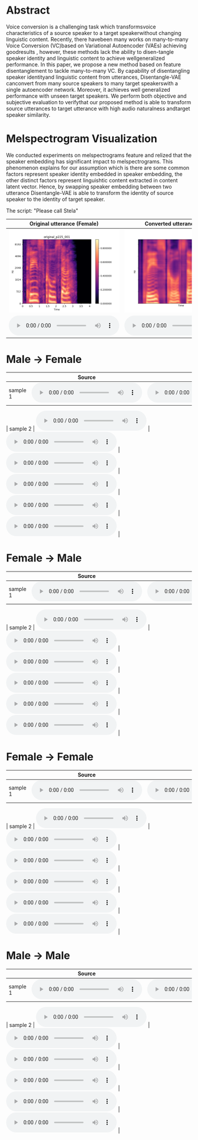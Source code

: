 

# Abstract
Voice conversion is a challenging task which transformsvoice characteristics of a source speaker to a target speakerwithout  changing  linguistic  content. Recently, there  havebeen many works on many-to-many Voice Conversion (VC)based on Variational Autoencoder (VAEs)  achieving goodresults , however, these  methods lack the ability to disen-tangle speaker identity and linguistic content to achieve wellgeneralized performance. In this paper, we propose a  new method based on feature disentanglement to tackle many-to-many VC. By capability of disentangling speaker identityand linguistic content from utterances, Disentangle-VAE canconvert from many source speakers to many target speakerswith a single autoencoder network. Moreover, it achieves well generalized  performance with unseen target speakers. We perform both objective and subjective evaluation to verifythat our proposed method is able to transform source utterances to target utterance with high audio naturalness andtarget speaker similarity.

# Melspectrogram Visualization

We conducted experiments on melspectrograms feature and relized that the speaker embedding has significant impact to melspectrograms. This phenomenon 
explains for our assumption which is there are some common factors represent speaker identity embedded in speaker embedding, the other distinct factors represent linguishtic content extracted in content latent vector. Hence, by swapping speaker embedding between two utterance Disentangle-VAE is able to transform the identity of source speaker to the identity of target speaker.  

The script: "Please call Stela"

|  Original utterance (Female)   |     Converted utterance (Male)       |
|:------------------------------:|:------------------------------------:|
| ![female](original_p225_001.png) |  ![male](convert_p225_p226_001.png)  |
| <audio src="p225_001.wav" controls preload size=5></audio> |   <audio src="convert_p225_to_p226_001.wav" controls preload size=5></audio>   |



# Male &#8594; Female

|          | Source | Target | Disentangled-VAE | AutoVC | VQVC+ | Cycle-VAE |
|----------|--------|--------|------------------|-----------|-------|--------|
| sample 1 |   <audio src="./M2F/p232_003.wav" controls preload size=5></audio>   |    <audio src="./M2F/p229_003.wav" controls preload size=5></audio>   |  <audio src="./M2F/[Dis-VAE]convert_p232_to_p229_003.wav" controls preload size=5></audio>|  <audio src="./M2F/[Autovc]p232_to_p229_0003.wav" controls preload size=5></audio>  |  <audio src="./M2F/[VQVC+]p225_p226_003.wav" controls preload size=5></audio>   |  <audio src="./M2F/[Cycle-VAE]p226_003_cv.wav" controls preload size=5></audio>       

| sample 2 |   <audio src="./M2F/p232_004.wav" controls preload></audio>   |    <audio src="./M2F/p229_004.wav" controls preload></audio>   |  <audio src="./M2F/[Dis-VAE]convert_p232_to_p229_004.wav" controls preload></audio>     |   <audio src="./M2F/[Autovc]p232_to_p229_0004.wav" controls preload></audio>   |   <audio src="./M2F/[VQVC+]p225_p226_004.wav" controls preload></audio>   | <audio src="./M2F/[Cycle-VAE]p226_004_cv.wav" controls preload size=5></audio> |



# Female &#8594; Male

|          | Source | Target | Disentangled-VAE | AutoVC | VQVC+ | Cycle-VAE |
|----------|--------|--------|------------------|-----------|-------|-------|
| sample 1 |   <audio src="./F2M/p225_003.wav" controls preload></audio>   |    <audio src="./F2M/p226_003.wav" controls preload></audio>   |  <audio src="./F2M/[Dis-VAE]p225_to_p226_003.wav" controls preload></audio>|  <audio src="./F2M/[Autovc]p225_to_p226_0003.wav" controls preload></audio>  |  <audio src="./F2M/[VQVC+]p225_p226_003.wav" controls preload></audio>   | <audio src="./M2F/[Cycle-VAE]p225_003_cv.wav" controls preload size=5></audio> |       

| sample 2 |   <audio src="./F2M/p225_010.wav" controls preload></audio>   |    <audio src="./F2M/p226_010.wav" controls preload></audio>   |  <audio src="./F2M/[Dis-VAe]p225_to_p226_010.wav" controls preload></audio>     |   <audio src="./F2M/[Autovc]p225_to_p226_00010.wav" controls preload></audio>   |   <audio src="./F2M/[VQVC+]p225_p226_0010.wav" controls preload></audio>   | <audio src="./M2F/[Cycle-VAE]p225_010_cv.wav" controls preload size=5></audio> |


# Female &#8594; Female

|          | Source | Target | Disentangled-VAE | AutoVC | VQVC+ | Cycle-VAE |
|----------|--------|--------|------------------|-----------|-------|--------|
| sample 1 |   <audio src="./F2F/p229_003.wav" controls preload></audio>   |    <audio src="./F2F/p225_003.wav" controls preload></audio>   |  <audio src="./F2F/[Dis-VAE]p229_to_p225_003.wav" controls preload></audio>|  <audio src="./F2F/[Autovc]p229_to_p225_0003.wav" controls preload></audio>  |  <audio src="./F2F/[VQVC+]p229_p225_003.wav" controls preload></audio>   | <audio src="./F2F/[Cycle-VAE]p229_003_cv.wav" controls preload></audio> |       

| sample 2 |   <audio src="./F2F/p229_004.wav" controls preload></audio>   |    <audio src="./F2F/p225_004.wav" controls preload></audio>   |  <audio src="./F2F/[Dis-VAE]convert_p229_to_p225_004.wav" controls preload></audio>     |   <audio src="./F2F/[Autovc]p229_to_p225_0004.wav" controls preload></audio>   |   <audio src="./F2F/[VQVC+]p229_p225_004.wav" controls preload></audio>   | <audio src="./F2F/[Cycle-VAE]p229_004_cv.wav" controls preload></audio> |


# Male &#8594; Male

|          | Source | Target | Disentangled-VAE | AutoVC | VQVC+ | Cycle-VAE |
|----------|--------|--------|------------------|-----------|-------|-------|
| sample 1 |   <audio src="./M2M/p226_006.wav" controls preload></audio>   |    <audio src="./M2M/p232_006.wav" controls preload></audio>   |  <audio src="./M2M/[Dis-VAE]convert_p226_to_p232_006.wav" controls preload></audio>|  <audio src="./M2M/[Autovc]p226_to_p232_0006.wav" controls preload></audio>  |  <audio src="./M2M/[VQVC+]p226_p232_006.wav" controls preload></audio>   |  <audio src="./M2M/[Cycle-VAE]p232_006_cv.wav" controls preload></audio> |      

| sample 2 |   <audio src="./M2M/p226_009.wav" controls preload></audio>   |    <audio src="./M2M/p232_009.wav" controls preload></audio>   |  <audio src="./M2M/[Dis-VAE]convert_p226_to_p232_009.wav" controls preload></audio>     |   <audio src="./M2M/[Autovc]p226_to_p232_0009.wav" controls preload></audio>   |   <audio src="./M2M/[VQVC+]p226_p232_009.wav" controls preload></audio>   | <audio src="./M2M/[Cycle-VAE]p232_009_cv.wav" controls preload></audio> |




